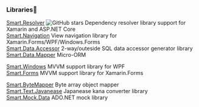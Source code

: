 ### Libraries🔭

[Smart.Resolver](https://github.com/usausa/Smart-Net-Resolver) ![GitHub stars](https://img.shields.io/github/stars/usausa/Smart-Net-Resolver?style=social) Dependency resolver library support for Xamarin and ASP.NET Core  
[Smart.Navigation](https://github.com/usausa/Smart-Net-Navigation) View navigation library for Xamarin.Forms/WPF/Windows.Forms  
[Smart.Data.Accessor](https://github.com/usausa/Smart-Net-Data-Accessor) 2-way/outeside SQL data accessor generator library  
[Smart.Data.Mapper](https://github.com/usausa/Smart-Net-Data-Mapper) Micro-ORM  
  
[Smart.Windows](https://github.com/usausa/Smart-Net-Windows) MVVM support library for WPF  
[Smart.Forms](https://github.com/usausa/Smart-Net-Forms) MVVM support library for Xamarin.Forms  
  
[Smart.ByteMapper](https://github.com/usausa/Smart-Net-ByteMapper) Byte array object mapper  
[Smart.Text.Javanease](https://github.com/usausa/Smart-Net-Text-Japanese) Japanease kana converter library  
[Smart.Mock.Data](https://github.com/usausa/Smart-Net-Mock-Data) ADO.NET mock library  


<!--
**usausa/usausa** is a ✨ _special_ ✨ repository because its `README.md` (this file) appears on your GitHub profile.

Here are some ideas to get you started:

- 🔭 I’m currently working on ...
- 🌱 I’m currently learning ...
- 👯 I’m looking to collaborate on ...
- 🤔 I’m looking for help with ...
- 💬 Ask me about ...
- 📫 How to reach me: ...
- 😄 Pronouns: ...
- ⚡ Fun fact: ...
-->
